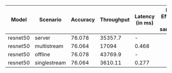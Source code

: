 | Model    | Scenario     |   Accuracy |   Throughput | Latency (in ms)   | Power Efficiency (in samples/J)   | TEST01   | TEST04   |
|----------|--------------|------------|--------------|-------------------|-----------------------------------|----------|----------|
| resnet50 | server       |     76.078 |     35357.7  | -                 |                                   | passed   | passed   |
| resnet50 | multistream  |     76.064 |     17094    | 0.468             |                                   | passed   | passed   |
| resnet50 | offline      |     76.078 |     43769.9  | -                 |                                   | passed   | passed   |
| resnet50 | singlestream |     76.064 |      3610.11 | 0.277             |                                   | passed   | passed   |
